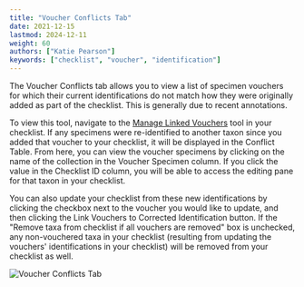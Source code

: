 ```yaml
---
title: "Voucher Conflicts Tab"
date: 2021-12-15
lastmod: 2024-12-11
weight: 60
authors: ["Katie Pearson"]
keywords: ["checklist", "voucher", "identification"]
---
```


The Voucher Conflicts tab allows you to view a list of specimen vouchers for which their current identifications do not match how they were originally added as part of the checklist. This is generally due to recent annotations.

To view this tool, navigate to the [Manage Linked Vouchers](adding_vouchers) tool in your checklist. If any specimens were re-identified to another taxon since you added that voucher to your checklist, it will be displayed in the Conflict Table. From here, you can view the voucher specimens by clicking on the name of the collection in the Voucher Specimen column. If you click the value in the Checklist ID column, you will be able to access the editing pane for that taxon in your checklist.

You can also update your checklist from these new identifications by clicking the checkbox next to the voucher you would like to update, and then clicking the Link Vouchers to Corrected Identification button. If the "Remove taxa from checklist if all vouchers are removed" box is unchecked, any non-vouchered taxa in your checklist (resulting from updating the vouchers' identifications in your checklist) will be removed from your checklist as well.

![Voucher Conflicts Tab](/img/voucherconflictstab.PNG)
